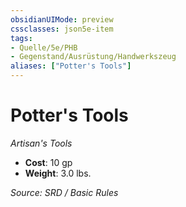```yaml
---
obsidianUIMode: preview
cssclasses: json5e-item
tags:
- Quelle/5e/PHB
- Gegenstand/Ausrüstung/Handwerkszeug
aliases: ["Potter's Tools"]
---
```

# Potter's Tools
*Artisan's Tools*  

- **Cost**: 10 gp
- **Weight**: 3.0 lbs.

*Source: SRD / Basic Rules*
